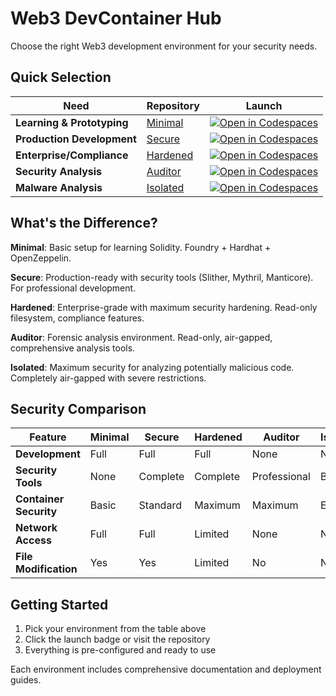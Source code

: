 # Web3 DevContainer Hub

Choose the right Web3 development environment for your security needs.

## Quick Selection

| Need | Repository | Launch |
|------|------------|--------|
| **Learning & Prototyping** | [Minimal](https://github.com/theredguild/web3-devcontainer-minimal) | [![Open in Codespaces](https://github.com/codespaces/badge.svg)](https://github.com/codespaces/new?hide_repo_select=true&ref=main&template_repository=theredguild/web3-devcontainer-minimal) |
| **Production Development** | [Secure](https://github.com/theredguild/web3-devcontainer-secure) | [![Open in Codespaces](https://github.com/codespaces/badge.svg)](https://github.com/codespaces/new?hide_repo_select=true&ref=main&template_repository=theredguild/web3-devcontainer-secure) |
| **Enterprise/Compliance** | [Hardened](https://github.com/theredguild/web3-devcontainer-hardened) | [![Open in Codespaces](https://github.com/codespaces/badge.svg)](https://github.com/codespaces/new?hide_repo_select=true&ref=main&template_repository=theredguild/web3-devcontainer-hardened) |
| **Security Analysis** | [Auditor](https://github.com/theredguild/web3-devcontainer-auditor) | [![Open in Codespaces](https://github.com/codespaces/badge.svg)](https://github.com/codespaces/new?hide_repo_select=true&ref=main&template_repository=theredguild/web3-devcontainer-auditor) |
| **Malware Analysis** | [Isolated](https://github.com/theredguild/web3-devcontainer-isolated) | [![Open in Codespaces](https://github.com/codespaces/badge.svg)](https://github.com/codespaces/new?hide_repo_select=true&ref=main&template_repository=theredguild/web3-devcontainer-isolated) |

## What's the Difference?

**Minimal**: Basic setup for learning Solidity. Foundry + Hardhat + OpenZeppelin.

**Secure**: Production-ready with security tools (Slither, Mythril, Manticore). For professional development.

**Hardened**: Enterprise-grade with maximum security hardening. Read-only filesystem, compliance features.

**Auditor**: Forensic analysis environment. Read-only, air-gapped, comprehensive analysis tools.

**Isolated**: Maximum security for analyzing potentially malicious code. Completely air-gapped with severe restrictions.

## Security Comparison

| Feature | Minimal | Secure | Hardened | Auditor | Isolated |
|---------|---------|--------|----------|---------|----------|
| **Development** | Full | Full | Full | None | None |
| **Security Tools** | None | Complete | Complete | Professional | Basic |
| **Container Security** | Basic | Standard | Maximum | Maximum | Extreme |
| **Network Access** | Full | Full | Limited | None | None |
| **File Modification** | Yes | Yes | Limited | No | No |

## Getting Started

1. Pick your environment from the table above
2. Click the launch badge or visit the repository
3. Everything is pre-configured and ready to use

Each environment includes comprehensive documentation and deployment guides.